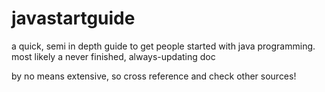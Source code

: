 # javastartguide
a quick, semi in depth guide to get people started with java programming. most likely a never finished, always-updating doc

by no means extensive, so cross reference and check other sources!
